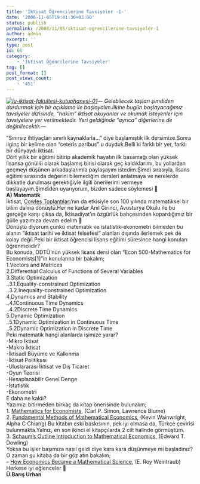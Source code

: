 ```yaml
---
title: 'İktisat Öğrencilerine Tavsiyeler -1-'
date: '2008-11-05T19:41:36+03:00'
status: publish
permalink: /2008/11/05/iktisat-ogrencilerine-tavsiyeler-1
author: admin
excerpt: ''
type: post
id: 66
category:
    - 'İktisat Öğencilerine Tavsiyeler'
tag: []
post_format: []
post_views_count:
    - '451'
---
```

*[![iu-iktisat-fakultesi-kutuphanesi-01](../../../../uploads/2008/11/iu-iktisat-fakultesi-kutuphanesi-01-1-2-300x199.jpg)](https://iktisadiyat.com/wp-content/uploads/2008/11/iu-iktisat-fakultesi-kutuphanesi-01-1-2-2.jpg)— Gelebilecek taşları şimdiden durdurmak için bir açıklama ile başlayalım.İlkine bugün başlayacağımız tavsiyeler dizisinde, “hakim” iktisat okuyanlar ve okumak isteyenler için tavsiyelere yer verilmektedir. Yeri geldiğinde “ayrıca” diğerlerine de değinilecektir.—*

”Sınırsız ihtiyaçları sınırlı kaynaklarla…” diye başlamıştık ilk dersimize.Sonra ilginç bir kelime olan “ceteris paribus” u duyduk.Belli ki farklı bir yer, farklı bir dünyaydı iktisat.  
Dört yıllık bir eğitimi bitirip akademik hayatın ilk basamağı olan yüksek lisansa gönüllü olarak başlamış birisi olarak geç kaldıklarımı, bu yollardan geçmeyi düşünen arkadaşlarımla paylaşayım istedim.Şimdi sırasıyla, lisans eğitimi sırasında değerini bilemediğim dersleri anlatmaya ve nerelerde dikkatle durulması gerektiğiyle ilgili önerilerimi vermeye başlayayım.Şimdiden uyarıyorum, bizden sadece söylemesi 🙂  
**A) Matematik**  
İktisat, [Cowles Toplantıları](http://cowles.econ.yale.edu/about-cf/index.htm)’nın da etkisiyle son 100 yılında matematiksel bir bilim dalına dönüştü.Her ne kadar Anıl Girinci, Avusturya Okulu ile bu gerçeğe karşı çıksa da, İktisadiyat’ın özgürlük bahçesinden kopardığımız bir gülle yazımıza devam edelim 🙂  
Dönüştü diyorum çünkü matematik ve istatistik-ekonometri bilmeden bu alanın “iktisat tarihi ve iktisat felsefesi” alanları dışında ilerlemek pek de kolay değil.Peki bir iktisat öğrencisi lisans eğitimi süresince hangi konuları öğrenmelidir?  
Bu konuda, ODTÜ’nün yüksek lisans dersi olan “Econ 500-Mathematics for Economists\[1\]”in konularına bir bakalım;  
1.Vectors and Matrices  
2.Differential Calculus of Functions of Several Variables  
3.Static Optimization  
..3.1.Equality-constrained Optimization  
..3.2.Inequality-constrained Optimization  
4.Dynamics and Stability  
..4.1Continuous Time Dynamics  
..4.2Discrete Time Dynamics  
5.Dynamic Optimization  
..5.1Dynamic Optimization in Continuous Time  
..5.2Dynamic Optimization in Discrete Time  
Peki matematik hangi alanlarda işimize yarar?  
-Mikro İktisat  
-Makro İktisat  
-İktisadî Büyüme ve Kalkınma  
-İktisat Politikası  
-Uluslararası İktisat ve Dış Ticaret  
-Oyun Teorisi  
-Hesaplanabilir Genel Denge  
-İstatistik  
-Ekonometri  
E daha ne kaldı?  
Yazımızı bitirmeden birkaç da kitap önerisinde bulunalım;  
1\. [Mathematics for Economists](http://www.amazon.com/Mathematics-Economists-Carl-P-Simon/dp/0393957330/sr=8-1/qid=1167360485/ref=pd_bbs_1/105-0315241-9327663?ie=UTF8&s=books), (Carl P. Simon, Lawrence Blume)  
2\. [Fundamental Methods of Mathematical Economics](http://www.amazon.com/Fundamental-Methods-Mathematical-Economics-Wainwright/dp/0070109109/sr=1-1/qid=1167360797/ref=pd_bbs_1/105-0315241-9327663?ie=UTF8&s=books), (Kevin Wainwright, Alpha C Chiang) Bu kitabın eski baskısının, pek iyi olmasa da, Türkçe çevirisi bulunmakta.Yalnız, en son ikinci el kitapçılarda 2 cilt halinde görmüştüm.  
3\. [Schaum’s Outline Introduction to Mathematical Economics](http://www.amazon.com/Schaums-Outline-Introduction-Mathematical-Economics/dp/007135896X/sr=1-4/qid=1167360933/ref=sr_1_4/105-0315241-9327663?ie=UTF8&s=books), (Edward T. Dowling)  
Yoksa bu işler başımıza nasıl geldi diye kara kara düşünmeye mi başladınız? O zaman şu kitaba da bir göz atın bakalım;  
– [How Economics Became a Mathematical Science](http://www.amazon.com/Economics-Became-Mathematical-Science-Cultural/dp/0822328712/sr=1-3/qid=1167362166/ref=sr_1_3/105-0315241-9327663?ie=UTF8&s=books), (E. Roy Weintraub)  
Herkese iyi eğlenceler 🙂  
**Ü.Barış Urhan**